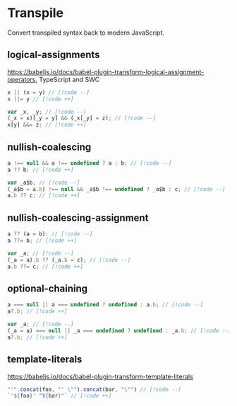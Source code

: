 # Transpile

Convert transpiled syntax back to modern JavaScript.

## logical-assignments

<https://babeljs.io/docs/babel-plugin-transform-logical-assignment-operators>, TypeScript and SWC

```js
x || (x = y) // [!code --]
x ||= y // [!code ++]
```

```js
var _x, _y; // [!code --]
(_x = x)[_y = y] && (_x[_y] = z); // [!code --]
x[y] &&= z; // [!code ++]
```

## nullish-coalescing

```js
a !== null && a !== undefined ? a : b; // [!code --]
a ?? b; // [!code ++]
```

```js
var _a$b; // [!code --]
(_a$b = a.b) !== null && _a$b !== undefined ? _a$b : c; // [!code --]
a.b ?? c; // [!code ++]
```

## nullish-coalescing-assignment

```js
a ?? (a = b); // [!code --]
a ??= b; // [!code ++]
```

```js
var _a; // [!code --]
(_a = a).b ?? (_a.b = c); // [!code --]
a.b ??= c; // [!code ++]
```

## optional-chaining

```js
a === null || a === undefined ? undefined : a.b; // [!code --]
a?.b; // [!code ++]
```

```js
var _a; // [!code --]
(_a = a) === null || _a === undefined ? undefined : _a.b; // [!code --]
a?.b; // [!code ++]
```

## template-literals

<https://babeljs.io/docs/babel-plugin-transform-template-literals>

```js
"'".concat(foo, "' \"").concat(bar, "\"") // [!code --]
`'${foo}' "${bar}"` // [!code ++]
```
